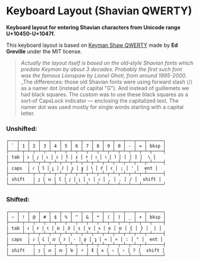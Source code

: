 # Keyboard Layout (Shavian QWERTY)

**Keyboard layout for entering Shavian characters from Unicode range U+10450-U+1047f.**

This keyboard layout is based on [Keyman Shaw QWERTY](https://help.keyman.com/keyboard/english_shavian_qwerty/1.1.1/english_shavian_qwerty) made by **Ed Greville** under the MIT license.
>_Actually the layout itself is based on the old‐style Shavian fonts which predate Keyman by about 3 decades. Probably the first such font was the famous Lionspaw by Lionel Ghoti, from around 1995-2000._
>_The differences: those old Shavian fonts were using forward slash ⟨/⟩ as a namer dot (instead of capital "G"). And instead of guillemets we had black squares. The custom was to use these black squares as a sort‐of CapsLock indicator — enclosing the capitalized text. The namer dot was used mostly for single words starting with a capital letter.


### Unshifted:
```
┌───┬───┬───┬───┬───┬───┬───┬───┬───┬───┬───┬───┬───┬──────┐
│ ` │ 1 │ 2 │ 3 │ 4 │ 5 │ 6 │ 7 │ 8 │ 9 │ 0 │ - │ = │ bksp │
├───┴─┬─┴─┬─┴─┬─┴─┬─┴─┬─┴─┬─┴─┬─┴─┬─┴─┬─┴─┬─┴─┬─┴─┬─┴─┬────┤
│ tab │ 𐑶 │ 𐑢 │ 𐑧 │ 𐑮 │ 𐑑 │ 𐑭 │ 𐑳 │ 𐑦 │ 𐑪 │ 𐑐 │ [ │ ] │  \ │
├─────┴─┬─┴─┬─┴─┬─┴─┬─┴─┬─┴─┬─┴─┬─┴─┬─┴─┬─┴─┬─┴─┬─┴─┬─┴────┤
│ caps  │ 𐑩 │ 𐑕 │ 𐑛 │ 𐑓 │ 𐑜 │ 𐑣 │ 𐑘 │ 𐑒 │ 𐑤 │ ; │ ' │  ent │
├───────┴─┬─┴─┬─┴─┬─┴─┬─┴─┬─┴─┬─┴─┬─┴─┬─┴─┬─┴─┬─┴─┬─┴──────┤
│ shift   │ 𐑟 │ 𐑻 │ 𐑗 │ 𐑝 │ 𐑚 │ 𐑯 │ 𐑥 │ , │ . │ / │  shift │
└─────────┴───┴───┴───┴───┴───┴───┴───┴───┴───┴───┴────────┘
```

### Shifted:
```
┌───┬───┬───┬───┬───┬───┬───┬───┬───┬───┬───┬───┬───┬──────┐
│ ~ │ ! │ @ │ # │ $ │ % │ ^ │ & │ * │ ( │ ) │ _ │ + │ bksp │
├───┴─┬─┴─┬─┴─┬─┴─┬─┴─┬─┴─┬─┴─┬─┴─┬─┴─┬─┴─┬─┴─┬─┴─┬─┴─┬────┤
│ tab │ 𐑬 │ 𐑾 │ 𐑱 │ 𐑸 │ 𐑔 │ 𐑷 │ 𐑫 │ 𐑰 │ 𐑴 │ 𐑹 │ { │ } │  | │
├─────┴─┬─┴─┬─┴─┬─┴─┬─┴─┬─┴─┬─┴─┬─┴─┬─┴─┬─┴─┬─┴─┬─┴─┬─┴────┤
│ caps  │ 𐑨 │ 𐑖 │ 𐑼 │ 𐑲 │ · │ 𐑞 │ 𐑡 │ « │ » │ : │ " │  ent │
├───────┴─┬─┴─┬─┴─┬─┴─┬─┴─┬─┴─┬─┴─┬─┴─┬─┴─┬─┴─┬─┴─┬─┴──────┤
│ shift   │ 𐑠 │ 𐑺 │ 𐑽 │ 𐑿 │ ⸰ │ 𐑙 │ 𐑵 │ ‹ │ › │ ? │  shift │
└─────────┴───┴───┴───┴───┴───┴───┴───┴───┴───┴───┴────────┘
```



